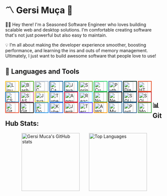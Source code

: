 # 〽️ Gersi Muça 👋

👨‍💻 Hey there! I'm a Seasoned Software Engineer who loves building scalable web and desktop solutions. I’m comfortable creating software that's not just powerful but also easy to maintain.

💡 I’m all about making the developer experience smoother, boosting performance, and learning the ins and outs of memory management. Ultimately, I just want to build awesome software that people love to use!

## 🧰 Languages and Tools

<div>
  <img align="left" alt="Linux" width="30px" style="padding-right:10px; border: 2px solid #FCC624;" src="https://cdn.jsdelivr.net/gh/devicons/devicon/icons/linux/linux-original.svg" />
  <img align="left" alt="Bash" width="30px" style="padding-right:10px; border: 2px solid #4EAA25;" src="https://cdn.jsdelivr.net/gh/devicons/devicon/icons/bash/bash-original.svg" />
  <img align="left" alt="C" width="30px" style="padding-right:10px; border: 2px solid #A8B9CC;" src="https://cdn.jsdelivr.net/gh/devicons/devicon/icons/c/c-original.svg" />
  <img align="left" alt="C++" width="30px" style="padding-right:10px; border: 2px solid #00599C;" src="https://cdn.jsdelivr.net/gh/devicons/devicon/icons/cplusplus/cplusplus-line.svg" />
  <img align="left" alt="Java" width="30px" style="padding-right:10px; border: 2px solid #007396;" src="https://cdn.jsdelivr.net/gh/devicons/devicon/icons/java/java-original.svg" />
  <img align="left" alt="Spring" width="30px" style="padding-right:10px; border: 2px solid #6DB33F;" src="https://cdn.jsdelivr.net/gh/devicons/devicon/icons/spring/spring-original.svg" />
  <img align="left" alt="Cucumber" width="30px" style="padding-right:10px; border: 2px solid #23D96C;" src="https://cdn.jsdelivr.net/gh/devicons/devicon/icons/cucumber/cucumber-plain.svg" />
  <img align="left" alt="Python" width="30px" style="padding-right:10px; border: 2px solid #3776AB;" src="https://cdn.jsdelivr.net/gh/devicons/devicon/icons/python/python-original-wordmark.svg" />
  <img align="left" alt="Django" width="30px" style="padding-right:10px; border: 2px solid #092E20;" src="https://cdn.jsdelivr.net/gh/devicons/devicon/icons/django/django-plain-wordmark.svg" />
  <img align="left" alt="HTML" width="30px" style="padding-right:10px; border: 2px solid #E34F26;" src="https://cdn.jsdelivr.net/gh/devicons/devicon/icons/html5/html5-plain.svg" />
  <img align="left" alt="CSS" width="30px" style="padding-right:10px; border: 2px solid #1572B6;" src="https://cdn.jsdelivr.net/gh/devicons/devicon/icons/css3/css3-plain.svg" />
  <img align="left" alt="SASS" width="30px" style="padding-right:10px; border: 2px solid #CC6699;" src="https://cdn.jsdelivr.net/gh/devicons/devicon/icons/sass/sass-original.svg" />
  <img align="left" alt="JavaScript" width="30px" style="padding-right:10px; border: 2px solid #F7DF1E;" src="https://cdn.jsdelivr.net/gh/devicons/devicon/icons/javascript/javascript-original.svg" />
  <img align="left" alt="TypeScript" width="30px" style="padding-right:10px; border: 2px solid #3178C6;" src="https://cdn.jsdelivr.net/gh/devicons/devicon/icons/typescript/typescript-plain.svg" />
  <img align="left" alt="Angular" width="30px" style="padding-right:10px; border: 2px solid #DD0031;" src="https://cdn.jsdelivr.net/gh/devicons/devicon/icons/angularjs/angularjs-plain.svg" />
  <img align="left" alt="React" width="30px" style="padding-right:10px; border: 2px solid #61DAFB;" src="https://cdn.jsdelivr.net/gh/devicons/devicon/icons/react/react-original-wordmark.svg" />
  <img align="left" alt="Node" width="30px" style="padding-right:10px; border: 2px solid #339933;" src="https://cdn.jsdelivr.net/gh/devicons/devicon/icons/nodejs/nodejs-original-wordmark.svg" />
  <img align="left" alt="Next" width="30px" style="padding-right:10px; border: 2px solid #000000;" src="https://cdn.jsdelivr.net/gh/devicons/devicon/icons/nextjs/nextjs-original-wordmark.svg" />
  <img align="left" alt="SQLite" width="30px" style="padding-right:10px; border: 2px solid #003B57;" src="https://cdn.jsdelivr.net/gh/devicons/devicon/icons/sqlite/sqlite-original-wordmark.svg" />
  <img align="left" alt="SQL Server" width="30px" style="padding-right:10px; border: 2px solid #CC2927;" src="https://cdn.jsdelivr.net/gh/devicons/devicon/icons/microsoftsqlserver/microsoftsqlserver-plain-wordmark.svg" />
  <img align="left" alt="Git" width="30px" style="padding-right:10px; border: 2px solid #F05032;" src="https://cdn.jsdelivr.net/gh/devicons/devicon/icons/git/git-original.svg" />
  <img align="left" alt="GitHub" width="30px" style="padding-right:10px; border: 2px solid #181717;" src="https://cdn.jsdelivr.net/gh/devicons/devicon/icons/github/github-original.svg" />
  <img align="left" alt="Docker" width="30px" style="padding-right:10px; border: 2px solid #2496ED;" src="https://cdn.jsdelivr.net/gh/devicons/devicon/icons/docker/docker-original.svg" />
  <img align="left" alt="Kubernetes" width="30px" style="padding-right:10px; border: 2px solid #326CE5;" src="https://cdn.jsdelivr.net/gh/devicons/devicon/icons/kubernetes/kubernetes-plain-wordmark.svg" />
  <img align="left" alt="Jenkins" width="30px" style="padding-right:10px; border: 2px solid #D24939;" src="https://cdn.jsdelivr.net/gh/devicons/devicon/icons/jenkins/jenkins-line.svg" />
  <img align="left" alt="Terraform" width="30px" style="padding-right:10px; border: 2px solid #623CE4;" src="https://cdn.jsdelivr.net/gh/devicons/devicon/icons/terraform/terraform-original-wordmark.svg" />
  <img align="left" alt="AWS" width="30px" style="padding-right:10px; border: 2px solid #FF9900;" src="https://cdn.jsdelivr.net/gh/devicons/devicon/icons/amazonwebservices/amazonwebservices-original-wordmark.svg" />
  <img align="left" alt="MySQL" width="30px" style="padding-right:10px; border: 2px solid #4479A1;" src="https://cdn.jsdelivr.net/gh/devicons/devicon/icons/mysql/mysql-original.svg" />
  <img align="left" alt="PostgreSQL" width="30px" style="padding-right:10px; border: 2px solid #336791;" src="https://cdn.jsdelivr.net/gh/devicons/devicon/icons/postgresql/postgresql-original.svg" />
  <img align="left" alt="MongoDB" width="30px" style="padding-right:10px; border: 2px solid #47A248;" src="https://cdn.jsdelivr.net/gh/devicons/devicon/icons/mongodb/mongodb-original.svg" />
</div>

<br>
<br>

## 📊 GitHub Stats:

<div style="display: flex; justify-content: center; align-items: center;">
  <img src="https://github-readme-stats.vercel.app/api?username=gersimuca&theme=dark" alt="Gersi Muca's GitHub stats" style="height: 185px; margin-right: 30px; object-fit: cover;">
  <img src="https://github-readme-stats.vercel.app/api/top-langs/?username=gersimuca&size_weight=0.0005&count_weight=0.3&layout=compact&theme=dark" alt="Top Languages" style="height: 185px; object-fit: cover;">
</div>




